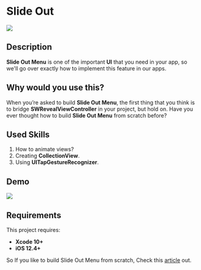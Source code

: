 # Slide Out

![](https://i.imgur.com/mmFf776.png)


## Description

**Slide Out Menu** is one of the important **UI** that you need in your app, so we'll go over exactly how to implement this feature in our apps.

## Why would you use this?

When you’re asked to build **Slide Out Menu**, the first thing that you think is to bridge **SWRevealViewController** in your project, but hold on.
Have you ever thought how to build **Slide Out Menu** from scratch before?

## Used Skills

1. How to animate views?
2. Creating **CollectionView**.
3. Using **UITapGestureRecognizer**.

## Demo

![](https://i.imgur.com/aZRXlon.gif) 

## Requirements

This project requires: 
* **Xcode 10+** 
* **iOS 12.4+**

So If you like to build Slide Out Menu from scratch, Check this [article](https://medium.com/@ahmed.samer43/how-to-build-slide-out-in-swift-7f2ef0188aa) out.

